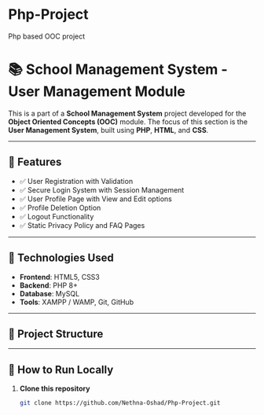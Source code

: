 # Php-Project
Php based OOC project


# 📚 School Management System - User Management Module

This is a part of a **School Management System** project developed for the **Object Oriented Concepts (OOC)** module. The focus of this section is the **User Management System**, built using **PHP**, **HTML**, and **CSS**.

---

## 🔑 Features

- ✅ User Registration with Validation
- ✅ Secure Login System with Session Management
- ✅ User Profile Page with View and Edit options
- ✅ Profile Deletion Option
- ✅ Logout Functionality
- ✅ Static Privacy Policy and FAQ Pages

---

## 🧰 Technologies Used

- **Frontend**: HTML5, CSS3
- **Backend**: PHP 8+
- **Database**: MySQL
- **Tools**: XAMPP / WAMP, Git, GitHub

---

## 📂 Project Structure






---

## 🚀 How to Run Locally

1. **Clone this repository**
   ```bash
   git clone https://github.com/Nethna-Oshad/Php-Project.git
